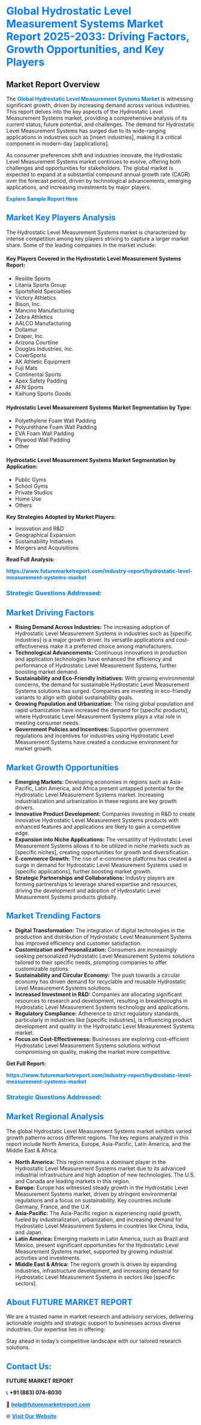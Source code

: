 <h1 style="color: #007BFF;">Global Hydrostatic Level Measurement Systems Market Report 2025-2033: Driving Factors, Growth Opportunities, and Key Players</h1>

<section id="overview">
<h2>Market Report Overview</h2>
<p>The <a href="https://www.futuremarketreport.com/industry-report/hydrostatic-level-measurement-systems-market" style="color: #007BFF; text-decoration: none;"><strong>Global Hydrostatic Level Measurement Systems Market</strong></a> is witnessing significant growth, driven by increasing demand across various industries. This report delves into the key aspects of the Hydrostatic Level Measurement Systems market, providing a comprehensive analysis of its current status, future potential, and challenges. The demand for Hydrostatic Level Measurement Systems has surged due to its wide-ranging applications in industries such as [insert industries], making it a critical component in modern-day [applications].</p>
<p>As consumer preferences shift and industries innovate, the Hydrostatic Level Measurement Systems market continues to evolve, offering both challenges and opportunities for stakeholders. The global market is expected to expand at a substantial compound annual growth rate (CAGR) over the forecast period, driven by technological advancements, emerging applications, and increasing investments by major players.</p>
</section>

<section id="overview">
<p><a href="https://www.futuremarketreport.com/request-sample/reportId=34985" style="color: #007BFF; text-decoration: none;"><strong>Explore Sample Report Here</strong></a></p>
</section>

<section id="key-players">
<h2 style="color: #007BFF;">Market Key Players Analysis</h2>
<p>The Hydrostatic Level Measurement Systems market is characterized by intense competition among key players striving to capture a larger market share. Some of the leading companies in the market include:</p>
<h4>Key Players Covered in the Hydrostatic Level Measurement Systems Report:</h4>
<ul><li>Resilite Sports</li><li>Litania Sports Group</li><li>Sportsfield Specialties</li><li>Victory Athletics</li><li>Bison, Inc.</li><li>Mancino Manufacturing</li><li>Zebra Athletics</li><li>AALCO Manufacturing</li><li>Dollamur</li><li>Draper, Inc.</li><li>Arizona Courtline</li><li>Douglas Industries, Inc.</li><li>CoverSports</li><li>AK Athletic Equipment</li><li>Fuji Mats</li><li>Continental Sports</li><li>Apex Safety Padding</li><li>AFN Sports</li><li>Kaihung Sports Goods</li></ul>
<h4>Hydrostatic Level Measurement Systems Market Segmentation by Type:</h4>
<ul><li>Polyethylene Foam Wall Padding</li><li>Polyurethane Foam Wall Padding</li><li>EVA Foam Wall Padding</li><li>Plywood Wall Padding</li><li>Other</li></ul>

<h4>Hydrostatic Level Measurement Systems Market Segmentation by Application:</h4>
<ul><li>Public Gyms</li><li>School Gyms</li><li>Private Studios</li><li>Home Use</li><li>Others</li></ul>
<p><strong>Key Strategies Adopted by Market Players:</strong></p>
<ul>
<li>Innovation and R&D</li>
<li>Geographical Expansion</li>
<li>Sustainability Initiatives</li>
<li>Mergers and Acquisitions</li>
</ul>
</section>

<section>
<p><strong>Read Full Analysis: </strong></p><a href="https://www.futuremarketreport.com/industry-report/hydrostatic-level-measurement-systems-market" style="color: #007BFF; text-decoration: none;"><strong>https://www.futuremarketreport.com/industry-report/hydrostatic-level-measurement-systems-market</strong></a>
<h3 style="color: #007BFF;">Strategic Questions Addressed:</h3>
</section>

<section id="driving-factors">
<h2 style="color: #007BFF;">Market Driving Factors</h2>
<ul>
<li><strong>Rising Demand Across Industries:</strong> The increasing adoption of Hydrostatic Level Measurement Systems in industries such as [specific industries] is a major growth driver. Its versatile applications and cost-effectiveness make it a preferred choice among manufacturers.</li>
<li><strong>Technological Advancements:</strong> Continuous innovations in production and application technologies have enhanced the efficiency and performance of Hydrostatic Level Measurement Systems, further boosting market demand.</li>
<li><strong>Sustainability and Eco-Friendly Initiatives:</strong> With growing environmental concerns, the demand for sustainable Hydrostatic Level Measurement Systems solutions has surged. Companies are investing in eco-friendly variants to align with global sustainability goals.</li>
<li><strong>Growing Population and Urbanization:</strong> The rising global population and rapid urbanization have increased the demand for [specific products], where Hydrostatic Level Measurement Systems plays a vital role in meeting consumer needs.</li>
<li><strong>Government Policies and Incentives:</strong> Supportive government regulations and incentives for industries using Hydrostatic Level Measurement Systems have created a conducive environment for market growth.</li>
</ul>
</section>

<section id="growth-opportunities">
<h2 style="color: #007BFF;">Market Growth Opportunities</h2>
<ul>
<li><strong>Emerging Markets:</strong> Developing economies in regions such as Asia-Pacific, Latin America, and Africa present untapped potential for the Hydrostatic Level Measurement Systems market. Increasing industrialization and urbanization in these regions are key growth drivers.</li>
<li><strong>Innovative Product Development:</strong> Companies investing in R&D to create innovative Hydrostatic Level Measurement Systems products with enhanced features and applications are likely to gain a competitive edge.</li>
<li><strong>Expansion into Niche Applications:</strong> The versatility of Hydrostatic Level Measurement Systems allows it to be utilized in niche markets such as [specific niches], creating opportunities for growth and diversification.</li>
<li><strong>E-commerce Growth:</strong> The rise of e-commerce platforms has created a surge in demand for Hydrostatic Level Measurement Systems used in [specific applications], further boosting market growth.</li>
<li><strong>Strategic Partnerships and Collaborations:</strong> Industry players are forming partnerships to leverage shared expertise and resources, driving the development and adoption of Hydrostatic Level Measurement Systems products globally.</li>
</ul>
</section>

<section id="trending-factors">
<h2 style="color: #007BFF;">Market Trending Factors</h2>
<ul>
<li><strong>Digital Transformation:</strong> The integration of digital technologies in the production and distribution of Hydrostatic Level Measurement Systems has improved efficiency and customer satisfaction.</li>
<li><strong>Customization and Personalization:</strong> Consumers are increasingly seeking personalized Hydrostatic Level Measurement Systems solutions tailored to their specific needs, prompting companies to offer customizable options.</li>
<li><strong>Sustainability and Circular Economy:</strong> The push towards a circular economy has driven demand for recyclable and reusable Hydrostatic Level Measurement Systems solutions.</li>
<li><strong>Increased Investment in R&D:</strong> Companies are allocating significant resources to research and development, resulting in breakthroughs in Hydrostatic Level Measurement Systems technology and applications.</li>
<li><strong>Regulatory Compliance:</strong> Adherence to strict regulatory standards, particularly in industries like [specific industries], is influencing product development and quality in the Hydrostatic Level Measurement Systems market.</li>
<li><strong>Focus on Cost-Effectiveness:</strong> Businesses are exploring cost-efficient Hydrostatic Level Measurement Systems solutions without compromising on quality, making the market more competitive.</li>
</ul>
</section>

<section>
<p><strong>Get Full Report: </strong></p><a href="https://www.futuremarketreport.com/industry-report/hydrostatic-level-measurement-systems-market" style="color: #007BFF; text-decoration: none;"><strong>https://www.futuremarketreport.com/industry-report/hydrostatic-level-measurement-systems-market</strong></a>
<h3 style="color: #007BFF;">Strategic Questions Addressed:</h3>
</section>


<section id="regional-analysis">
<h2 style="color: #007BFF;">Market Regional Analysis</h2>
<p>The global Hydrostatic Level Measurement Systems market exhibits varied growth patterns across different regions. The key regions analyzed in this report include North America, Europe, Asia-Pacific, Latin America, and the Middle East & Africa:</p>
<ul>
<li><strong>North America:</strong> This region remains a dominant player in the Hydrostatic Level Measurement Systems market due to its advanced industrial infrastructure and high adoption of new technologies. The U.S. and Canada are leading markets in this region.</li>
<li><strong>Europe:</strong> Europe has witnessed steady growth in the Hydrostatic Level Measurement Systems market, driven by stringent environmental regulations and a focus on sustainability. Key countries include Germany, France, and the U.K.</li>
<li><strong>Asia-Pacific:</strong> The Asia-Pacific region is experiencing rapid growth, fueled by industrialization, urbanization, and increasing demand for Hydrostatic Level Measurement Systems in countries like China, India, and Japan.</li>
<li><strong>Latin America:</strong> Emerging markets in Latin America, such as Brazil and Mexico, present significant opportunities for the Hydrostatic Level Measurement Systems market, supported by growing industrial activities and investments.</li>
<li><strong>Middle East & Africa:</strong> The region’s growth is driven by expanding industries, infrastructure development, and increasing demand for Hydrostatic Level Measurement Systems in sectors like [specific sectors].</li>
</ul>
</section>

<footer>
<h2 style="color: #007BFF;">About FUTURE MARKET REPORT</h2>
<p>We are a trusted name in market research and advisory services, delivering actionable insights and strategic support to businesses across diverse industries. Our expertise lies in offering:</p>

<p>Stay ahead in today’s competitive landscape with our tailored research solutions.</p>

<h2 style="color: #007BFF;">Contact Us:</h2>
<p><strong>FUTURE MARKET REPORT</strong></p>
<p>📞 <strong>+91 (883) 074-8030</strong></p>
<p>📧 <strong><a href="mailto:help@futuremarketreport.com" style="color: #007BFF;">help@futuremarketreport.com</a></strong></p>
<p>🌐 <strong><a href="https://www.futuremarketreport.com/" style="color: #007BFF;">Visit Our Website</a></strong></p>
</footer>